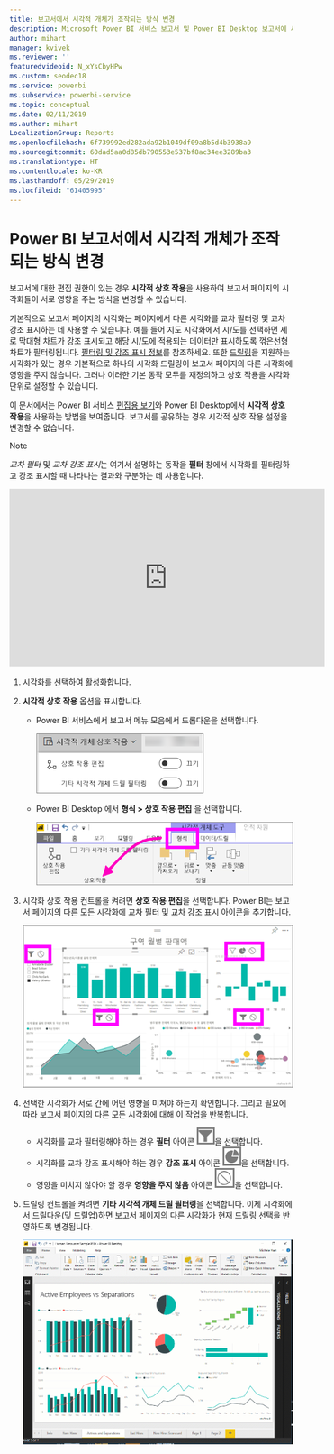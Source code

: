 ```yaml
---
title: 보고서에서 시각적 개체가 조작되는 방식 변경
description: Microsoft Power BI 서비스 보고서 및 Power BI Desktop 보고서에 시각적 상호 작용을 설정하는 방법에 대한 설명서입니다.
author: mihart
manager: kvivek
ms.reviewer: ''
featuredvideoid: N_xYsCbyHPw
ms.custom: seodec18
ms.service: powerbi
ms.subservice: powerbi-service
ms.topic: conceptual
ms.date: 02/11/2019
ms.author: mihart
LocalizationGroup: Reports
ms.openlocfilehash: 6f739992ed282ada92b1049df09a8b5d4b3938a9
ms.sourcegitcommit: 60dad5aa0d85db790553e537bf8ac34ee3289ba3
ms.translationtype: HT
ms.contentlocale: ko-KR
ms.lasthandoff: 05/29/2019
ms.locfileid: "61405995"
---
```

# <a name="change-how-visuals-interact-in-a-power-bi-report"></a>Power BI 보고서에서 시각적 개체가 조작되는 방식 변경
보고서에 대한 편집 권한이 있는 경우 **시각적 상호 작용**을 사용하여 보고서 페이지의 시각화들이 서로 영향을 주는 방식을 변경할 수 있습니다. 

기본적으로 보고서 페이지의 시각화는 페이지에서 다른 시각화를 교차 필터링 및 교차 강조 표시하는 데 사용할 수 있습니다.
예를 들어 지도 시각화에서 시/도를 선택하면 세로 막대형 차트가 강조 표시되고 해당 시/도에 적용되는 데이터만 표시하도록 꺾은선형 차트가 필터링됩니다.
[필터링 및 강조 표시 정보](power-bi-reports-filters-and-highlighting.md)를 참조하세요. 또한 [드릴링](consumer/end-user-drill.md)을 지원하는 시각화가 있는 경우 기본적으로 하나의 시각화 드릴링이 보고서 페이지의 다른 시각화에 영향을 주지 않습니다. 그러나 이러한 기본 동작 모두를 재정의하고 상호 작용을 시각화 단위로 설정할 수 있습니다.

이 문서에서는 Power BI 서비스 [편집용 보기](service-interact-with-a-report-in-editing-view.md)와 Power BI Desktop에서 **시각적 상호 작용**을 사용하는 방법을 보여줍니다. 보고서를 공유하는 경우 시각적 상호 작용 설정을 변경할 수 없습니다.

> [!NOTE]
> *교차 필터* 및 *교차 강조 표시*는 여기서 설명하는 동작을 **필터** 창에서 시각화를 필터링하고 강조 표시할 때 나타나는 결과와 구분하는 데 사용합니다.  
> 
> 

<iframe width="560" height="315" src="https://www.youtube.com/embed/N_xYsCbyHPw?list=PL1N57mwBHtN0JFoKSR0n-tBkUJHeMP2cP" frameborder="0" allowfullscreen></iframe>

1. 시각화를 선택하여 활성화합니다.  
2. **시각적 상호 작용** 옵션을 표시합니다.
    - Power BI 서비스에서 보고서 메뉴 모음에서 드롭다운을 선택합니다.

       ![시각적 개체 상호 작용 드롭다운](media/service-reports-visual-interactions/power-bi-visual-interaction.png)

    - Power BI Desktop 에서 **형식 > 상호 작용 편집** 을 선택합니다.

        ![형식 및 상호 작용 선택](media/service-reports-visual-interactions/pbi-visual-interaction-desktop.png)

3. 시각화 상호 작용 컨트롤을 켜려면 **상호 작용 편집**을 선택합니다. Power BI는 보고서 페이지의 다른 모든 시각화에 교차 필터 및 교차 강조 표시 아이콘을 추가합니다.
   
    ![시각적 상호 작용이 설정된 보고서](media/service-reports-visual-interactions/power-bi-icons-on.png)
3. 선택한 시각화가 서로 간에 어떤 영향을 미쳐야 하는지 확인합니다.  그리고 필요에 따라 보고서 페이지의 다른 모든 시각화에 대해 이 작업을 반복합니다.
   
   * 시각화를 교차 필터링해야 하는 경우 **필터** 아이콘 ![필터 아이콘](media/service-reports-visual-interactions/pbi-filter-icon-outlined.png)을 선택합니다.
   * 시각화를 교차 강조 표시해야 하는 경우 **강조 표시** 아이콘 ![강조 표시 아이콘](media/service-reports-visual-interactions/pbi-highlight-icon-outlined.png)을 선택합니다.
   * 영향을 미치지 않아야 할 경우 **영향을 주지 않음** 아이콘 ![영향을 주지 않음 아이콘](media/service-reports-visual-interactions/pbi-noimpact-icon-outlined.png)을 선택합니다.

4. 드릴링 컨트롤을 켜려면 **기타 시각적 개체 드릴 필터링**을 선택합니다.  이제 시각화에서 드릴다운(및 드릴업)하면 보고서 페이지의 다른 시각화가 현재 드릴링 선택을 반영하도록 변경됩니다. 

   ![컨트롤을 드릴링하도록 설정하는 비디오](media/service-reports-visual-interactions/drill2.gif)

